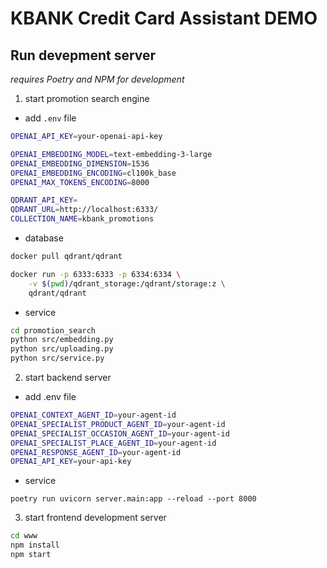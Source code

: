# KBANK Credit Card Assistant DEMO

## Run devepment server

_requires Poetry and NPM for development_

1. start promotion search engine
- add `.env` file
```bash
OPENAI_API_KEY=your-openai-api-key

OPENAI_EMBEDDING_MODEL=text-embedding-3-large
OPENAI_EMBEDDING_DIMENSION=1536
OPENAI_EMBEDDING_ENCODING=cl100k_base
OPENAI_MAX_TOKENS_ENCODING=8000

QDRANT_API_KEY=
QDRANT_URL=http://localhost:6333/
COLLECTION_NAME=kbank_promotions
```
- database
```bash
docker pull qdrant/qdrant

docker run -p 6333:6333 -p 6334:6334 \
    -v $(pwd)/qdrant_storage:/qdrant/storage:z \
    qdrant/qdrant
```
- service
```bash
cd promotion_search
python src/embedding.py
python src/uploading.py
python src/service.py
```

2. start backend server
- add .env file
```bash
OPENAI_CONTEXT_AGENT_ID=your-agent-id
OPENAI_SPECIALIST_PRODUCT_AGENT_ID=your-agent-id
OPENAI_SPECIALIST_OCCASION_AGENT_ID=your-agent-id
OPENAI_SPECIALIST_PLACE_AGENT_ID=your-agent-id
OPENAI_RESPONSE_AGENT_ID=your-agent-id
OPENAI_API_KEY=your-api-key
```
- service
```bsah
poetry run uvicorn server.main:app --reload --port 8000
```

3. start frontend development server
```bash
cd www
npm install
npm start
```